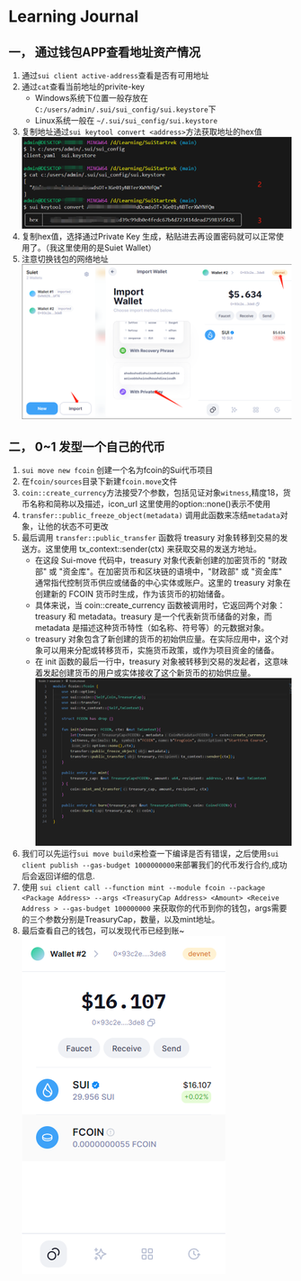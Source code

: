 # Learning Journal

## 一， 通过钱包APP查看地址资产情况
1. 通过`sui client active-address`查看是否有可用地址
2. 通过`cat`查看当前地址的privite-key
    + Windows系统下位置一般存放在`C:/users/admin/.sui/sui_config/sui.keystore`下
    + Linux系统一般在 `~/.sui/sui_config/sui.keystore`
3. 复制地址通过`sui keytool convert <address>`方法获取地址的hex值
![Alt text](images/journal-1-1.png)
4. 复制hex值，选择通过Private Key 生成，粘贴进去再设置密码就可以正常使用了。（我这里使用的是Suiet Wallet）
5. 注意切换钱包的网络地址
![Alt text](images/journal-1-2.png)

## 二， 0~1 发型一个自己的代币
1. `sui move new fcoin` 创建一个名为fcoin的Sui代币项目
2. 在`fcoin/sources`目录下新建`fcoin.move`文件
3. `coin::create_currency`方法接受7个参数，包括见证对象`witness`,精度18，货币名称和简称以及描述，icon_url 这里使用的option::none()表示不使用
4. `transfer::public_freeze_object(metadata)` 调用此函数来冻结`metadata`对象，让他的状态不可更改
5. 最后调用 `transfer::public_transfer` 函数将 treasury 对象转移到交易的发送方。这里使用 tx_context::sender(ctx) 来获取交易的发送方地址。
    + 在这段 Sui-move 代码中，treasury 对象代表新创建的加密货币的 "财政部" 或 "资金库"。在加密货币和区块链的语境中，"财政部" 或 "资金库" 通常指代控制货币供应或储备的中心实体或账户。这里的 treasury 对象在创建新的 FCOIN 货币时生成，作为该货币的初始储备。
    + 具体来说，当 coin::create_currency 函数被调用时，它返回两个对象：treasury 和 metadata。treasury 是一个代表新货币储备的对象，而 metadata 是描述这种货币特性（如名称、符号等）的元数据对象。
    + treasury 对象包含了新创建的货币的初始供应量。在实际应用中，这个对象可以用来分配或转移货币，实施货币政策，或作为项目资金的储备。
    + 在 init 函数的最后一行中，treasury 对象被转移到交易的发起者，这意味着发起创建货币的用户或实体接收了这个新货币的初始供应量。
    ![Alt text](images/journal-2-1.png)
6. 我们可以先运行`sui move build`来检查一下编译是否有错误，之后使用`sui client publish --gas-budget 1000000000`来部署我们的代币发行合约,成功后会返回详细的信息.
7. 使用
`sui client call --function mint --module fcoin --package <Package Address> --args <TreasuryCap Address> <Amount> <Receive Address > --gas-budget 100000000` 来获取你的代币到你的钱包，args需要的三个参数分别是TreasuryCap，数量，以及mint地址。
8. 最后查看自己的钱包，可以发现代币已经到账~![Alt text](images/journal-2-2.png)



